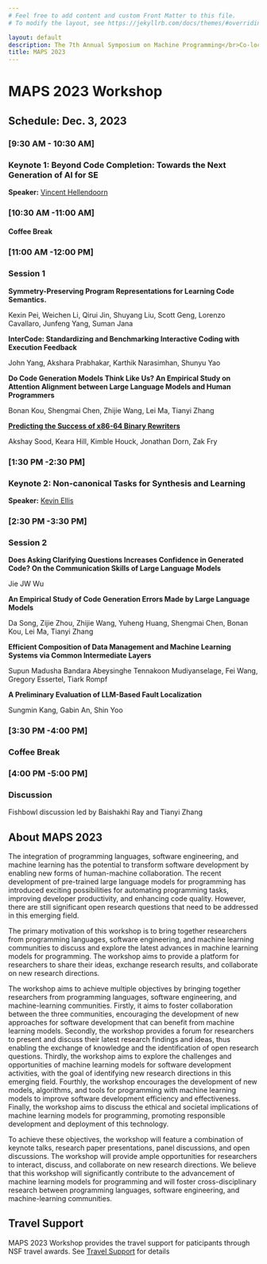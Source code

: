 ```yaml
---
# Feel free to add content and custom Front Matter to this file.
# To modify the layout, see https://jekyllrb.com/docs/themes/#overriding-theme-defaults

layout: default
description: The 7th Annual Symposium on Machine Programming</br>Co-located with ESEC/FSE 2023</br>December 3, 2023 - San Francisco, CA, USA</br>
title: MAPS 2023
---
```


# MAPS 2023 Workshop

## __Schedule: Dec. 3, 2023__

### __[9:30 AM  - 10:30 AM]__

### Keynote 1: Beyond Code Completion: Towards the Next Generation of AI for SE

__Speaker:__ [Vincent Hellendoorn](https://vhellendoorn.github.io/)


### __[10:30 AM -11:00 AM]__

#### Coffee Break

### __[11:00 AM -12:00 PM]__

### Session 1

__Symmetry-Preserving Program Representations for Learning Code Semantics.__

Kexin Pei, Weichen Li, Qirui Jin, Shuyang Liu, Scott Geng, Lorenzo Cavallaro, Junfeng Yang, Suman Jana

__InterCode: Standardizing and Benchmarking Interactive Coding with Execution Feedback__

John Yang, Akshara Prabhakar, Karthik Narasimhan, Shunyu Yao

__Do Code Generation Models Think Like Us? An Empirical Study on Attention Alignment between Large Language Models and Human Programmers__

Bonan Kou, Shengmai Chen, Zhijie Wang, Lei Ma, Tianyi Zhang

[__Predicting the Success of x86-64 Binary Rewriters__](assets/predicting_the_success_of_x86_64_binary_rewriters_camera_ready1.pdf)

Akshay Sood, Keara Hill, Kimble Houck, Jonathan Dorn, Zak Fry

### __[1:30 PM -2:30 PM]__

### Keynote 2: Non-canonical Tasks for Synthesis and Learning

__Speaker:__ [Kevin Ellis](https://www.cs.cornell.edu/~ellisk/)

### __[2:30 PM -3:30 PM]__

### Session 2

__Does Asking Clarifying Questions Increases Confidence in Generated Code? On the Communication Skills of Large Language Models__

Jie JW Wu

__An Empirical Study of Code Generation Errors Made by Large Language Models__

Da Song, Zijie Zhou, Zhijie Wang, Yuheng Huang, Shengmai Chen, Bonan Kou, Lei Ma, Tianyi Zhang

__Efficient Composition of Data Management and Machine Learning Systems via Common Intermediate Layers__

Supun Madusha Bandara Abeysinghe Tennakoon Mudiyanselage, Fei Wang, Gregory Essertel, Tiark Rompf

__A Preliminary Evaluation of LLM-Based Fault Localization__

Sungmin Kang, Gabin An, Shin Yoo

### __[3:30 PM -4:00 PM]__

### Coffee Break

### __[4:00 PM -5:00 PM]__

### Discussion

Fishbowl discussion led by Baishakhi Ray and Tianyi Zhang

## __About MAPS 2023__

The integration of programming languages, software engineering, and machine learning has the potential to transform software development by enabling new forms of human-machine collaboration. The recent development of pre-trained large language models for programming has introduced exciting possibilities for automating programming tasks, improving developer productivity, and enhancing code quality. However, there are still significant open research questions that need to be addressed in this emerging field.

The primary motivation of this workshop is to bring together researchers from programming languages, software engineering, and machine learning communities to discuss and explore the latest advances in machine learning models for programming. The workshop aims to provide a platform for researchers to share their ideas, exchange research results, and collaborate on new research directions.

The workshop aims to achieve multiple objectives by bringing together researchers from programming languages, software engineering, and machine-learning communities. Firstly, it aims to foster collaboration between the three communities, encouraging the development of new approaches for software development that can benefit from machine learning models. Secondly, the workshop provides a forum for researchers to present and discuss their latest research findings and ideas, thus enabling the exchange of knowledge and the identification of open research questions. Thirdly, the workshop aims to explore the challenges and opportunities of machine learning models for software development activities, with the goal of identifying new research directions in this emerging field. Fourthly, the workshop encourages the development of new models, algorithms, and tools for programming with machine learning models to improve software development efficiency and effectiveness. Finally, the workshop aims to discuss the ethical and societal implications of machine learning models for programming, promoting responsible development and deployment of this technology.

To achieve these objectives, the workshop will feature a combination of keynote talks, research paper presentations, panel discussions, and open discussions. The workshop will provide  ample opportunities for researchers to interact, discuss, and collaborate on new research directions. We believe that this workshop will significantly contribute to the advancement of machine learning models for programming and will foster cross-disciplinary research between programming languages, software engineering, and machine-learning communities.

## __Travel Support__

MAPS 2023 Workshop provides the travel support for paticipants through NSF travel awards. See [Travel Support](travel.md) for details


